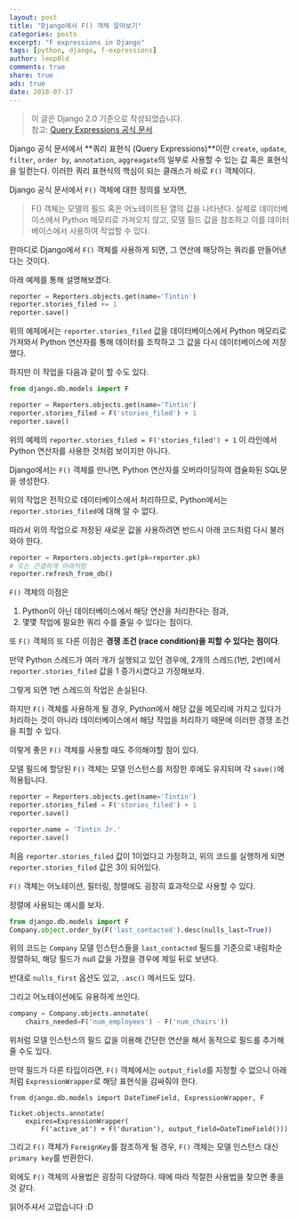 ```yaml
---
layout: post
title: "Django에서 F() 객체 알아보기"
categories: posts
excerpt: "F expressions in Django"
tags: [python, django, f-expressions]
author: leop0ld
comments: true
share: true
ads: true
date: 2018-07-17
---
```


> 이 글은 Django 2.0 기준으로 작성되었습니다.<br/>
> 참고: [Query Expressions 공식 문서](https://docs.djangoproject.com/en/2.0/ref/models/expressions/#f-expressions)

Django 공식 문서에서 **쿼리 표현식 (Query Expressions)**이란 `create`, `update`, `filter`, `order by`, `annotation`, `aggreagate`의 일부로 사용할 수 있는 값 혹은 표현식을 일컫는다.
이러한 쿼리 표현식의 핵심이 되는 클래스가 바로 `F()` 객체이다.

Django 공식 문서에서 `F()` 객체에 대한 정의를 보자면,

> F() 객체는 모델의 필드 혹은 어노테이트된 열의 값을 나타낸다.
> 실제로 데이터베이스에서 Python 메모리로 가져오지 않고, 모델 필드 값을 참조하고 이를 데이터베이스에서 사용하여 작업할 수 있다.

한마디로 Django에서 `F()` 객체를 사용하게 되면, 그 연산에 해당하는 쿼리를 만들어낸다는 것이다.

아래 예제를 통해 설명해보겠다.

```python
reporter = Reporters.objects.get(name='Tintin')
reporter.stories_filed += 1
reporter.save()
```

위의 예제에서는 `reporter.stories_filed` 값을 데이터베이스에서 Python 메모리로 가져와서 Python 연산자를 통해 데이터를 조작하고 그 값을 다시 데이터베이스에 저장했다.

하지만 이 작업을 다음과 같이 할 수도 있다.

```python
from django.db.models import F

reporter = Reporters.objects.get(name='Tintin')
reporter.stories_filed = F('stories_filed') + 1
reporter.save()
```

위의 예제의 `reporter.stories_filed = F('stories_filed') + 1` 이 라인에서 Python 연산자를 사용한 것처럼 보이지만 아니다.

Django에서는 `F()` 객체를 만나면, Python 연산자를 오버라이딩하여 캡슐화된 SQL문을 생성한다.

위의 작업은 전적으로 데이터베이스에서 처리하므로, Python에서는 `reporter.stories_filed`에 대해 알 수 없다.

따라서 위의 작업으로 저장된 새로운 값을 사용하려면 반드시 아래 코드처럼 다시 불러와야 한다.

```python
reporter = Reporters.objects.get(pk=reporter.pk)
# 또는 간결하게 아래처럼
reporter.refresh_from_db()
```

`F()` 객체의 이점은

1. Python이 아닌 데이터베이스에서 해당 연산을 처리한다는 점과,
2. 몇몇 작업에 필요한 쿼리 수를 줄일 수 있다는 점이다.

또 `F()` 객체의 또 다른 이점은 **경쟁 조건 (race condition)을 피할 수 있다는 점이다**.

만약 Python 스레드가 여러 개가 실행되고 있던 경우에, 2개의 스레드(1번, 2번)에서 `reporter.stories_filed` 값을 1 증가시켰다고 가정해보자.

그렇게 되면 1번 스레드의 작업은 손실된다.

하지만 `F()` 객체를 사용하게 될 경우, Python에서 해당 값을 메모리에 가지고 있다가 처리하는 것이 아니라 데이터베이스에서 해당 작업을 처리하기 때문에 이러한 경쟁 조건을 피할 수 있다.

이렇게 좋은 `F()` 객체를 사용할 때도 주의해야할 점이 있다.

모델 필드에 할당된 `F()` 객체는 모델 인스턴스를 저장한 후에도 유지되며 각 `save()`에 적용됩니다.

```python
reporter = Reporters.objects.get(name='Tintin')
reporter.stories_filed = F('stories_filed') + 1
reporter.save()

reporter.name = 'Tintin Jr.'
reporter.save()
```

처음 `reporter.stories_filed` 값이 1이었다고 가정하고, 위의 코드를 실행하게 되면 `reporter.stories_filed` 값은 3이 되어있다.

`F()` 객체는 어노테이션, 필터링, 정렬에도 굉장히 효과적으로 사용할 수 있다.

정렬에 사용되는 예시를 보자.

```python
from django.db.models import F
Company.object.order_by(F('last_contacted').desc(nulls_last=True))
```

위의 코드는 `Company` 모델 인스턴스들을 `last_contacted` 필드를 기준으로 내림차순 정렬하되, 해당 필드가 null 값을 가졌을 경우에 제일 뒤로 보낸다.

반대로 `nulls_first` 옵션도 있고, `.asc()` 메서드도 있다.

그리고 어노테이션에도 유용하게 쓰인다.

```python
company = Company.objects.annotate(
    chairs_needed=F('num_employees') - F('num_chairs'))
```

위처럼 모델 인스턴스의 필드 값을 이용해 간단한 연산을 해서 동적으로 필드를 추가해줄 수도 있다.

만약 필드가 다른 타입이라면, `F()` 객체에서는 `output_field`를 지정할 수 없으니 아래처럼 `ExpressionWrapper`로 해당 표현식을 감싸줘야 한다.

```
from django.db.models import DateTimeField, ExpressionWrapper, F

Ticket.objects.annotate(
    expires=ExpressionWrapper(
        F('active_at') + F('duration'), output_field=DateTimeField()))
```

그리고 `F()` 객체가 `ForeignKey`를 참조하게 될 경우, `F()` 객체는 모델 인스턴스 대신 `primary key`를 반환한다.

외에도 `F()` 객체의 사용법은 굉장히 다양하다. 때에 따라 적절한 사용법을 찾으면 좋을 것 같다.

읽어주셔서 고맙습니다 :D
